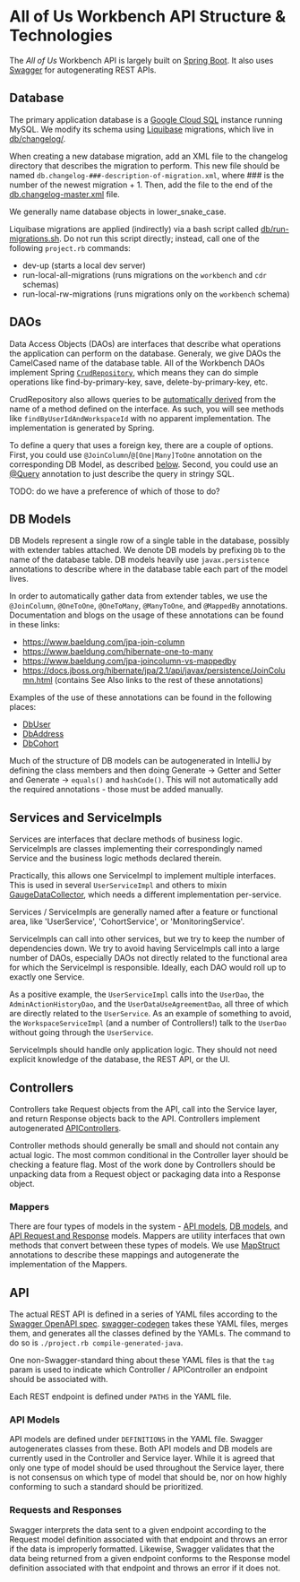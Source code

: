 # All of Us Workbench API Structure & Technologies

The _All of Us_ Workbench API is largely built on [Spring Boot](https://spring.io/projects/spring-boot). It also uses [Swagger](https://swagger.io/) for autogenerating REST APIs.

## Database

The primary application database is a [Google Cloud SQL](https://cloud.google.com/sql/) instance running MySQL. We modify its schema using [Liquibase](https://www.liquibase.org/) migrations, which live in [db/changelog/](https://github.com/all-of-us/workbench/tree/master/api/db/changelog).

When creating a new database migration, add an XML file to the changelog directory that describes the migration to perform. This new file should be named `db.changelog-###-description-of-migration.xml`, where ### is the number of the newest migration + 1. Then, add the file to the end of the [db.changelog-master.xml](https://github.com/all-of-us/workbench/blob/master/api/db/changelog/db.changelog-master.xml) file.

We generally name database objects in lower_snake_case.

Liquibase migrations are applied (indirectly) via a bash script called [db/run-migrations.sh](https://github.com/all-of-us/workbench/blob/master/api/db/run-migrations.sh). Do not run this script directly; instead, call one of the following `project.rb` commands:

- dev-up (starts a local dev server)
- run-local-all-migrations (runs migrations on the `workbench` and `cdr` schemas)
- run-local-rw-migrations (runs migrations only on the `workbench` schema)

## DAOs

Data Access Objects (DAOs) are interfaces that describe what operations the application can perform on the database. Generaly, we give DAOs the CamelCased name of the database table. All of the Workbench DAOs implement Spring [`CrudRepository`](https://docs.spring.io/spring-data/commons/docs/current/api/org/springframework/data/repository/CrudRepository.html), which means they can do simple operations like find-by-primary-key, save, delete-by-primary-key, etc.

CrudRepository also allows queries to be [automatically derived](https://docs.spring.io/spring-data/jpa/docs/current/reference/html/#repositories.query-methods.details) from the name of a method defined on the interface. As such, you will see methods like `findByUserIdAndWorkspaceId` with no apparent implementation. The implementation is generated by Spring.

To define a query that uses a foreign key, there are a couple of options. First, you could use `@JoinColumn`/`@[One|Many]ToOne` annotation on the corresponding DB Model, as described [below](#db-models). Second, you could use an [@Query](https://www.baeldung.com/spring-data-jpa-query) annotation to just describe the query in stringy SQL.

TODO: do we have a preference of which of those to do?

## DB Models

DB Models represent a single row of a single table in the database, possibly with extender tables attached. We denote DB models by prefixing `Db` to the name of the database table. DB models heavily use `javax.persistence` annotations to describe where in the database table each part of the model lives.

In order to automatically gather data from extender tables, we use the `@JoinColumn`, `@OneToOne`, `@OneToMany`, `@ManyToOne`, and `@MappedBy` annotations. Documentation and blogs on the usage of these annotations can be found in these links:

- https://www.baeldung.com/jpa-join-column
- https://www.baeldung.com/hibernate-one-to-many
- https://www.baeldung.com/jpa-joincolumn-vs-mappedby
- https://docs.jboss.org/hibernate/jpa/2.1/api/javax/persistence/JoinColumn.html (contains See Also links to the rest of these annotations)

Examples of the use of these annotations can be found in the following places:

- [DbUser](https://github.com/all-of-us/workbench/blob/master/api/src/main/java/org/pmiops/workbench/db/model/DbUser.java)
- [DbAddress](https://github.com/all-of-us/workbench/blob/master/api/src/main/java/org/pmiops/workbench/db/model/DbAddress.java)
- [DbCohort](https://github.com/all-of-us/workbench/blob/master/api/src/main/java/org/pmiops/workbench/db/model/DbCohort.java)

Much of the structure of DB models can be autogenerated in IntelliJ by defining the class members and then doing Generate -> Getter and Setter and Generate -> `equals()` and `hashCode()`. This will not automatically add the required annotations - those must be added manually.

## Services and ServiceImpls

Services are interfaces that declare methods of business logic. ServiceImpls are classes implementing their correspondingly named Service and the business logic methods declared therein.

Practically, this allows one ServiceImpl to implement multiple interfaces. This is used in several `UserServiceImpl` and others to mixin [GaugeDataCollector](https://github.com/all-of-us/workbench/blob/master/api/src/main/java/org/pmiops/workbench/monitoring/GaugeDataCollector.java), which needs a different implementation per-service.

Services / ServiceImpls are generally named after a feature or functional area, like 'UserService', 'CohortService', or 'MonitoringService'.

ServiceImpls can call into other services, but we try to keep the number of dependencies down. We try to avoid having ServiceImpls call into a large number of DAOs, especially DAOs not directly related to the functional area for which the ServiceImpl is responsible. Ideally, each DAO would roll up to exactly one Service.

As a positive example, the `UserServiceImpl` calls into the `UserDao`, the `AdminActionHistoryDao`, and the `UserDataUseAgreementDao`, all three of which are directly related to the `UserService`. As an example of something to avoid, the `WorkspaceServiceImpl` (and a number of Controllers!) talk to the `UserDao` without going through the `UserService`.

ServiceImpls should handle only application logic. They should not need explicit knowledge of the database, the REST API, or the UI.

## Controllers

Controllers take Request objects from the API, call into the Service layer, and return Response objects back to the API. Controllers implement autogenerated [APIControllers](#apicontrollers).

Controller methods should generally be small and should not contain any actual logic. The most common conditional in the Controller layer should be checking a feature flag. Most of the work done by Controllers should be unpacking data from a Request object or packaging data into a Response object.

### Mappers

There are four types of models in the system - [API models](#swagger), [DB models](#db-models), and [API Request and Response](#requests-and-responses) models. Mappers are utility interfaces that own methods that convert between these types of models. We use [MapStruct](https://mapstruct.org/) annotations to describe these mappings and autogenerate the implementation of the Mappers.

## API

The actual REST API is defined in a series of YAML files according to the [Swagger OpenAPI spec](https://swagger.io/specification/). [swagger-codegen](https://github.com/swagger-api/swagger-codegen) takes these YAML files, merges them, and generates all the classes defined by the YAMLs. The command to do so is `./project.rb compile-generated-java`.

One non-Swagger-standard thing about these YAML files is that the `tag` param is used to indicate which Controller / APIController an endpoint should be associated with.

Each REST endpoint is defined under `PATHS` in the YAML file.

### API Models

API models are defined under `DEFINITIONS` in the YAML file. Swagger autogenerates classes from these. Both API models and DB models are currently used in the Controller and Service layer. While it is agreed that only one type of model should be used throughout the Service layer, there is not consensus on which type of model that should be, nor on how highly conforming to such a standard should be prioritized.

### Requests and Responses

Swagger interprets the data sent to a given endpoint according to the Request model definition associated with that endpoint and throws an error if the data is improperly formatted. Likewise, Swagger validates that the data being returned from a given endpoint conforms to the Response model definition associated with that endpoint and throws an error if it does not.
